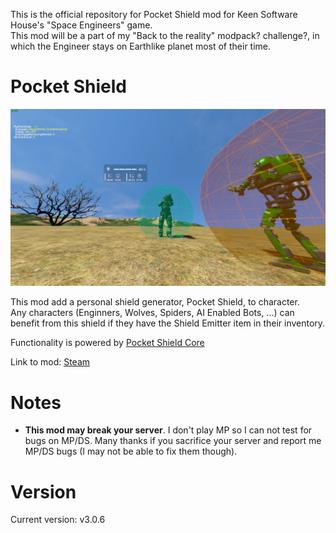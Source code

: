This is the official repository for Pocket Shield mod for Keen Software House's "Space Engineers" game.\
This mod will be a part of my "Back to the reality" modpack? challenge?, in which the Engineer stays on Earthlike planet most of their time.

# Pocket Shield
![Thumbnail](thumb.jpg)

This mod add a personal shield generator, Pocket Shield, to character.\
Any characters (Enginners, Wolves, Spiders, AI Enabled Bots, ...) can benefit from this shield if they have the Shield Emitter item in their inventory.

Functionality is powered by [Pocket Shield Core](https://github.com/3x3y3z3t/Pocket-Shield-Core)

Link to mod: [Steam](https://steamcommunity.com/sharedfiles/filedetails/?id=2656470280)

# Notes
- **This mod may break your server**. I don't play MP so I can not test for bugs on MP/DS. Many thanks if you sacrifice your server and report me MP/DS bugs (I may not be able to fix them though).

# Version
Current version: v3.0.6
